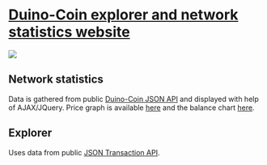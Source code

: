 # [Duino-Coin explorer and network statistics website](https://revoxhere.github.io/duco-statistics/statistics)
<img align="center" src="https://github.com/revoxhere/duco-statistics/blob/master/Screenshot_20210307_182942.png?raw=true">

## Network statistics
Data is gathered from public [Duino-Coin JSON API](https://raw.githubusercontent.com/revoxhere/duco-statistics/master/api.json) and displayed with help of AJAX/JQuery. Price graph is available [here](http://51.15.127.80/prices.png) and the balance chart [here](http://51.15.127.80/balancechart.png).

## Explorer
Uses data from public [JSON Transaction API](http://51.15.127.80/transactions.json).
